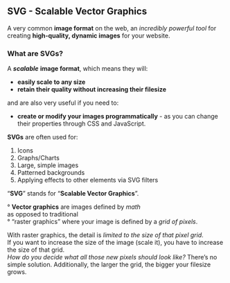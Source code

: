 ## SVG - Scalable Vector Graphics

A very common **image format** on the web, an *incredibly powerful tool* for creating **high-quality, dynamic images** for your website.


### What are SVGs?

A ***scalable*** **image format**, which means they will: 

- **easily scale to any size**
- **retain their quality without increasing their filesize**

and are also very useful if you need to:

- **create or modify your images programmatically** - as you can change their properties through CSS and JavaScript.

**SVGs** are often used for:

1. Icons
2. Graphs/Charts
3. Large, simple images
4. Patterned backgrounds
5. Applying effects to other elements via SVG filters

“**SVG**” stands for “**Scalable Vector Graphics**”.
 
° **Vector graphics** are images defined by *math*<br>
as opposed to traditional<br> 
° “raster graphics” where your image is defined by a *grid of pixels*.

With raster graphics, the detail is *limited to the size of that pixel grid*.<br>
If you want to increase the size of the image (scale it), you have to increase the size of that grid.<br>
*How do you decide what all those new pixels should look like?* There’s no simple solution. Additionally, the larger the grid, the bigger your filesize grows.
